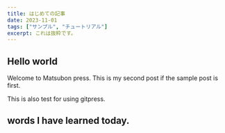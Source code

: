```yaml
---
title: はじめての記事
date: 2023-11-01
tags: ["サンプル", "チュートリアル"]
excerpt: これは抜粋です。
---
```


## Hello world

Welcome to Matsubon press.
This is my second post if the sample post is first.

This is also test for using gitpress.

## words I have learned today.


